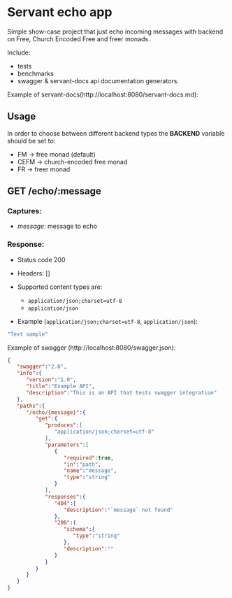 # Servant echo app

Simple show-case project that just echo incoming messages with backend on Free, Church Encoded Free and freer monads.

Include:
- tests
- benchmarks
- swagger & servant-docs api documentation generators.

Example of servant-docs(http://localhost:8080/servant-docs.md):

## Usage
In order to choose between different backend types the **BACKEND** variable should be set to:
- FM -> free monad (default)
- CEFM -> church-encoded free monad
- FR -> freer monad

## GET /echo/:message

### Captures:

- *message*: message to echo

### Response:

- Status code 200
- Headers: []

- Supported content types are:

    - `application/json;charset=utf-8`
    - `application/json`

- Example (`application/json;charset=utf-8`, `application/json`):

```javascript
"Text sample"
```



Example of swagger (http://localhost:8080/swagger.json):

```json
{
   "swagger":"2.0",
   "info":{
      "version":"1.0",
      "title":"Example API",
      "description":"This is an API that tests swagger integration"
   },
   "paths":{
      "/echo/{message}":{
         "get":{
            "produces":[
               "application/json;charset=utf-8"
            ],
            "parameters":[
               {
                  "required":true,
                  "in":"path",
                  "name":"message",
                  "type":"string"
               }
            ],
            "responses":{
               "404":{
                  "description":"`message` not found"
               },
               "200":{
                  "schema":{
                     "type":"string"
                  },
                  "description":""
               }
            }
         }
      }
   }
}
```
